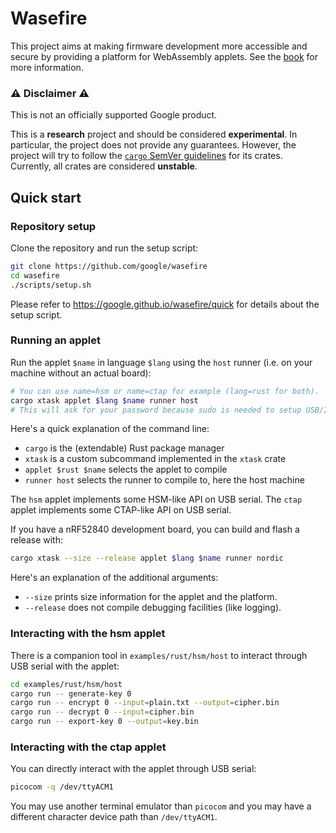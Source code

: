 # Wasefire

This project aims at making firmware development more accessible and secure by
providing a platform for WebAssembly applets. See the
[book](https://google.github.io/wasefire) for more information.

### :warning: Disclaimer :warning:

This is not an officially supported Google product.

This is a **research** project and should be considered **experimental**. In
particular, the project does not provide any guarantees. However, the project
will try to follow the [`cargo` SemVer
guidelines](https://doc.rust-lang.org/cargo/reference/semver.html) for its
crates. Currently, all crates are considered **unstable**.

## Quick start

### Repository setup

Clone the repository and run the setup script:

```sh
git clone https://github.com/google/wasefire
cd wasefire
./scripts/setup.sh
```

Please refer to <https://google.github.io/wasefire/quick> for details about the
setup script.

### Running an applet

Run the applet `$name` in language `$lang` using the `host` runner (i.e. on your
machine without an actual board):

```sh
# You can use name=hsm or name=ctap for example (lang=rust for both).
cargo xtask applet $lang $name runner host
# This will ask for your password because sudo is needed to setup USB/IP.
```

Here's a quick explanation of the command line:
- `cargo` is the (extendable) Rust package manager
- `xtask` is a custom subcommand implemented in the `xtask` crate
- `applet $rust $name` selects the applet to compile
- `runner host` selects the runner to compile to, here the host machine

The `hsm` applet implements some HSM-like API on USB serial. The `ctap` applet
implements some CTAP-like API on USB serial.

If you have a nRF52840 development board, you can build and flash a release
with:

```sh
cargo xtask --size --release applet $lang $name runner nordic
```

Here's an explanation of the additional arguments:
- `--size` prints size information for the applet and the platform.
- `--release` does not compile debugging facilities (like logging).

### Interacting with the hsm applet

There is a companion tool in `examples/rust/hsm/host` to interact through USB
serial with the applet:

```sh
cd examples/rust/hsm/host
cargo run -- generate-key 0
cargo run -- encrypt 0 --input=plain.txt --output=cipher.bin
cargo run -- decrypt 0 --input=cipher.bin
cargo run -- export-key 0 --output=key.bin
```

### Interacting with the ctap applet

You can directly interact with the applet through USB serial:

```sh
picocom -q /dev/ttyACM1
```

You may use another terminal emulator than `picocom` and you may have a
different character device path than `/dev/ttyACM1`.
